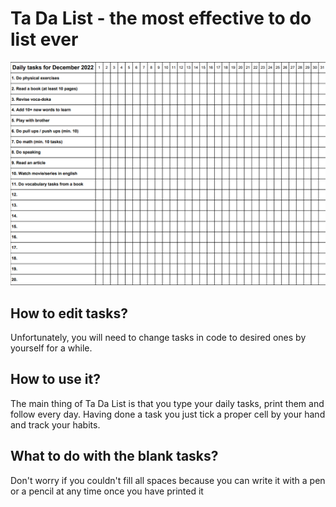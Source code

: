 # Ta Da List - the most effective to do list ever

![img.png](img.png)

## How to edit tasks?
Unfortunately, you will need to change tasks in code to desired ones by yourself for a while.

## How to use it?
The main thing of Ta Da List is that you type your daily tasks, print them and follow every day.
Having done a task you just tick a proper cell by your hand and track your habits.

## What to do with the blank tasks?
Don't worry if you couldn't fill all spaces because you can write it with a pen or a pencil at any time once you have printed it 